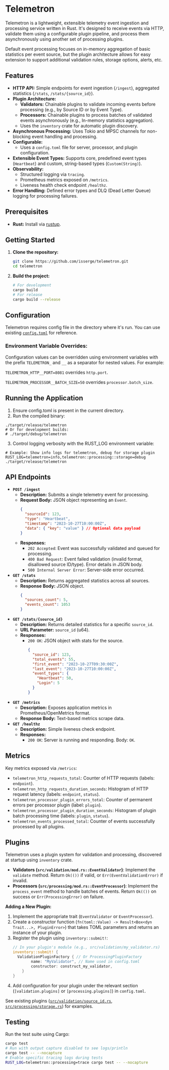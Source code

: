 # Telemetron

Telemetron is a lightweight, extensible telemetry event ingestion and processing service written in Rust. It's designed to receive events via HTTP, validate them using a configurable plugin pipeline, and process them asynchronously using another set of processing plugins.

Default event processing focuses on in-memory aggregation of basic statistics per event source, but the plugin architecture allows for easy extension to support additional validation rules, storage options, alerts, etc.

## Features

*   **HTTP API:** Simple endpoints for event ingestion (`/ingest`), aggregated statistics (`/stats`, `/stats/{source_id}`).
*   **Plugin Architecture:**
    *   **Validators:** Chainable plugins to validate incoming events before processing (e.g., by Source ID or by Event Type).
    *   **Processors:** Chainable plugins to process batches of validated events asynchronously (e.g., In-memory statistics aggregation).
    *   Uses the `inventory` crate for automatic plugin discovery.
*   **Asynchronous Processing:** Uses Tokio and MPSC channels for non-blocking event handling and processing.
*   **Configurable:**
    *   Uses a `config.toml` file for server, processor, and plugin configuration.
*   **Extensible Event Types:** Supports core, predefined event types (`Heartbeat`) and custom, string-based types (`Custom(String)`).
*   **Observability:**
    *   Structured logging via `tracing`.
    *   Prometheus metrics exposed on `/metrics`.
    *   Liveness health check endpoint `/healthz`.
*   **Error Handling:** Defined error types and DLQ (Dead Letter Queue) logging for processing failures.

## Prerequisites

*   **Rust:** Install via [rustup](https://rustup.rs/).

## Getting Started

1.  **Clone the repository:**
    ```bash
    git clone https://github.com/isserge/telemetron.git
    cd telemetron
    ```
2.  **Build the project:**
    ```bash
    # For development
    cargo build
    # For release
    cargo build --release
    ```

## Configuration

Telemetron requires config file in the directory where it's run. You can use existing [`config.toml`](config.toml) for reference.

### Environment Variable Overrides:

Configuration values can be overridden using environment variables with the prefix `TELEMETRON_` and `__` as a separator for nested values. For example:

`TELEMETRON_HTTP__PORT=8081` overrides `http.port`.

`TELEMETRON_PROCESSOR__BATCH_SIZE=50` overrides `processor.batch_size`.

## Running the Application

1. Ensure config.toml is present in the current directory.
2. Run the compiled binary:
```
./target/release/telemetron
# Or for development builds:
# ./target/debug/telemetron
```
3. Control logging verbosity with the RUST_LOG environment variable:
```
# Example: Show info logs for telemetron, debug for storage plugin
RUST_LOG=telemetron=info,telemetron::processing::storage=debug ./target/release/telemetron
```

## API Endpoints

*   **`POST /ingest`**
    *   **Description:** Submits a single telemetry event for processing.
    *   **Request Body:** JSON object representing an `Event`.
        ```json
        {
          "sourceId": 123,
          "type": "Heartbeat",
          "timestamp": "2023-10-27T10:00:00Z",
          "data": { "key": "value" } // Optional data payload
        }
        ```
    *   **Responses:**
        *   `202 Accepted`: Event was successfully validated and queued for processing.
        *   `400 Bad Request`: Event failed validation (invalid format, disallowed source ID/type). Error details in JSON body.
        *   `500 Internal Server Error`: Server-side error occurred.
*   **`GET /stats`**
    *   **Description:** Returns aggregated statistics across all sources.
    *   **Response Body:** JSON object.
        ```json
        {
          "sources_count": 5,
          "events_count": 1053
        }
        ```
*   **`GET /stats/{source_id}`**
    *   **Description:** Returns detailed statistics for a specific `source_id`.
    *   **URL Parameter:** `source_id` (u64).
    *   **Responses:**
        *   `200 OK`: JSON object with stats for the source.
            ```json
            {
              "source_id": 123,
              "total_events": 55,
              "first_event": "2023-10-27T09:30:00Z",
              "last_event": "2023-10-27T10:00:00Z",
              "event_types": {
                "Heartbeat": 50,
                "Login": 5
              }
            }
            ```
*   **`GET /metrics`**
    *   **Description:** Exposes application metrics in Prometheus/OpenMetrics format.
    *   **Response Body:** Text-based metrics scrape data.
*   **`GET /healthz`**
    *   **Description:** Simple liveness check endpoint.
    *   **Responses:**
        *   `200 OK`: Server is running and responding. Body: `OK`.

## Metrics

Key metrics exposed via `/metrics`:

*   `telemetron_http_requests_total`: Counter of HTTP requests (labels: `endpoint`).
*   `telemetron_http_requests_duration_seconds`: Histogram of HTTP request latency (labels: `endpoint`, `status`).
*   `telemetron_processor_plugin_errors_total`: Counter of permanent errors per processor plugin (label: `plugin`).
*   `telemetron_processor_plugin_duration_seconds`: Histogram of plugin batch processing time (labels: `plugin`, `status`).
*   `telemetron_events_processed_total`: Counter of events successfully processed by all plugins.

## Plugins

Telemetron uses a plugin system for validation and processing, discovered at startup using `inventory` crate.

*   **Validators (`src/validation/mod.rs::EventValidator`)**: Implement the `validate` method. Return `Ok(())` if valid, or `Err(EventValidationError)` if invalid.
*   **Processors (`src/processing/mod.rs::EventProcessor`)**: Implement the `process_event` method to handle batches of events. Return `Ok(())` on success or `Err(ProcessingError)` on failure.

**Adding a New Plugin:**
1.  Implement the appropriate trait (`EventValidator` or `EventProcessor`).
2.  Create a constructor function (`fn(toml::Value) -> Result<Box<dyn Trait...>, PluginError>`) that takes TOML parameters and returns an instance of your plugin.
3.  Register the plugin using `inventory::submit!`:
    ```rust
    // In your plugin's module (e.g., src/validation/my_validator.rs)
    inventory::submit! {
      ValidationPluginFactory { // Or ProcessingPluginFactory
            name: "MyValidator", // Name used in config.toml
            constructor: construct_my_validator,
        }
    }
    ```
4.  Add configuration for your plugin under the relevant section (`[validation.plugins]` or `[processing.plugins]`) in `config.toml`.

See existing plugins ([`src/validation/source_id.rs`](src/validation/source_id.rs), [`src/processing/storage.rs`](src/processing/storage.rs)) for examples.

## Testing

Run the test suite using Cargo:

```bash
cargo test
# Run with output capture disabled to see logs/println
cargo test -- --nocapture
# Enable specific tracing logs during tests
RUST_LOG=telemetron::processing=trace cargo test -- --nocapture
```

